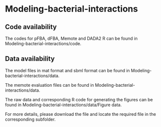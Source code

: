 # Modeling-bacterial-interactions

Code availability
-------
The codes for pFBA, dFBA, Memote and DADA2 R can be found in Modeling-bacterial-interactions/code.

Data availability
-------
The model files in mat format and sbml format can be found in Modeling-bacterial-interactions/data.

The memote evaluation files can be found in Modeling-bacterial-interactions/data.

The raw data and corresponding R code for generating the figures can be found in Modeling-bacterial-interactions/data/Figure data.


For more details, please download the file and locate the required file in the corresponding subfolder.  

 
